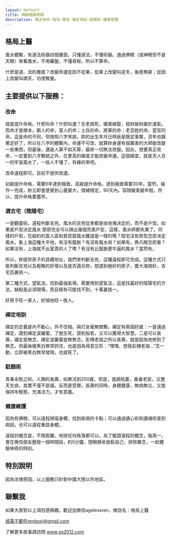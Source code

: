 ```yaml
---
layout: default
title: 神眼堪輿明師
description: 風水改命-陰宅-陽宅-禪定培訓-駐顏術-健康管理 
---
```


## 格局上醫

風水體繫，有道法術器四個層面，只懂道法，不懂術器。通過佛眼（或神眼但不是天眼）來看風水，不用羅盤，不懂易經，所以不算命。

什麽是道、法的層面？改變命運從因不從果，從果上改變叫逆天，後患無窮；從因上改變叫順天，功德無量。


## 主要提供以下服務：
### 改命
就是提升命格。什麽叫命？什麽叫運？生老病死，婚喪嫁娶，發財破財屬於運氣。而命才是根本，窮人的命，富人的命；士兵的命，將軍的命；老百姓的命，當官的命。這是命的不同，但按照八字來說，妳的出生年月日時辰是既定事實，流年也跟著定好了，所以在八字的體繫內，命運不可改，就算妳身邊有個厲害的大師能改變一些東西，但最後，還是人算不如天算，最終一切無法改變。因此，想要真正改命，一定要到八字繫統之外，在更高的緯度才能改變命運。這個緯度，就是天人合一的宇宙風水了，一般人不懂了，有緣的來吧。

改命遠程即可。目前不提供改運。

初級提升命格，需要6年達到極致，高級提升命格，達到極致需要30年。當然，操作一完成，妳立即會感覺到心量變大，情緒穩定，90天內，容顏變美變年輕。所以，提升命格要盡早。


### 選吉宅（陰陽宅）

一是觀靈術。遠程判斷吉兇。風水的吉兇從來都是由地塊決定的，而不是戶型。如果是戶型決定風水 那麽完全可以搞出幾個完美戶型，這樣，風水師都失業了。同樣的戶型，在紐約的富人區和貧民窟風水難道是一樣的嗎？陰宅沒有房型怎麽決定風水。象上海這種大平地，有沒有龍脈？有沒有風水局？如果有，靠凡眼怎麽看？如果沒有，上海就不出富貴的人了嗎？有沒有比龍脈更牛逼的風水？當然有。

所以，妳提供房子的具體地址，我們來判斷吉兇，這種遠程即可完成。這種方式只能判斷吉兇以及粗略的好壞以及是否適合妳，想選到極好的房子，要大海撈針。吉宅百裏挑一。

第二種方式，望氣法。找到最強氣場，需要用到望氣法，這是找最好的陰陽宅的方法，缺點是必須現場，而且極有可能找不到。十萬裏挑一。

好房子旺一家人，好墳地旺一族人。

### 禪定培訓

禪定的定義是內不動心，外不住相。與打坐毫無關繫。禪定有兩個好處：一是通過禪定，證到禪定波羅蜜，了脫生死，證到般若，又可以獲得大智慧。二是可以長壽，禪定是無念，禪定波羅蜜是無無念。彭摶老祖之所以長壽，就是因為他修到了無念，但最後被黑白無常抓住，也是因為得意忘形：“嘿嘿，想我彭摶老祖…”念一動，立即被黑白無常發現，也就死了。

### 駐顏術

青春永駐之術。人類的長壽，如果活到200歲，但是，面貌枯萎，垂垂老矣，又整天生病，其實不僅不是福，反而是受罪。長壽的同時，身體健康，無病無災，又能保持年輕態，充滿活力，才有意義。

### 健康維護

因為有佛眼，可以遠程掃描身體，找到疾病的卡點；可以通過讀心術和讀魂術查到病因，也可以遠程重啟身體。

遠程的概念是，不限距離，地球任何角落都可以。為了驗證遠程的概念，每周一，會在微信朋友圈發一個時間段，約5分鐘，閉眼靜坐放鬆自己，排除雜念，一起體驗神奇的時刻。



## 特別說明

因為法律原因，以上服務只針對中國大陸以外地區。



## 聯繫我


如果大家對以上項目感興趣，歡迎加微信agelessren，微信名：格局上醫

或電子郵件renboxi@gmail.com

了解更多故事請訪問 <a href="http://www.gs2012.com" target="_blank"> www.gs2012.com </a>


